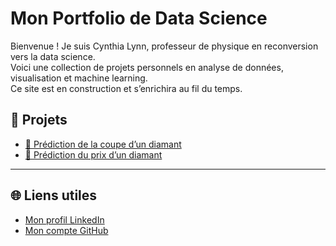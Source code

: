 # Mon Portfolio de Data Science

Bienvenue ! Je suis Cynthia Lynn, professeur de physique en reconversion vers la data science.  
Voici une collection de projets personnels en analyse de données, visualisation et machine learning.  
Ce site est en construction et s’enrichira au fil du temps.

## 📂 Projets

- [🧪 Prédiction de la coupe d’un diamant](projetct_1_Predict_cut_diamonds/README.md)
- [💎 Prédiction du prix d’un diamant](project_2_Predict_price_diamondsREADME.md)

---

## 🌐 Liens utiles

- [Mon profil LinkedIn](https://www.linkedin.com/in/lynn-maclynn)
- [Mon compte GitHub](https://github.com/Lynn-Maclynn)
